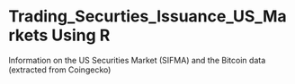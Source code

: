# Trading_Securties_Issuance_US_Markets Using R
Information on the US Securities Market (SIFMA) and the Bitcoin data (extracted from Coingecko)
